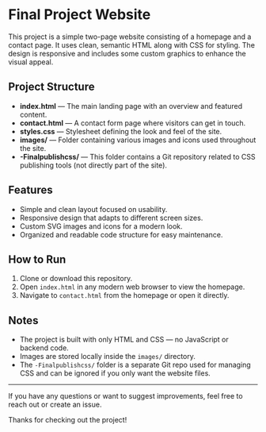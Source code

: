 # Final Project Website

This project is a simple two-page website consisting of a homepage and a contact page. It uses clean, semantic HTML along with CSS for styling. The design is responsive and includes some custom graphics to enhance the visual appeal.

## Project Structure

- **index.html** — The main landing page with an overview and featured content.
- **contact.html** — A contact form page where visitors can get in touch.
- **styles.css** — Stylesheet defining the look and feel of the site.
- **images/** — Folder containing various images and icons used throughout the site.
- **-Finalpublishcss/** — This folder contains a Git repository related to CSS publishing tools (not directly part of the site).

## Features

- Simple and clean layout focused on usability.
- Responsive design that adapts to different screen sizes.
- Custom SVG images and icons for a modern look.
- Organized and readable code structure for easy maintenance.

## How to Run

1. Clone or download this repository.
2. Open `index.html` in any modern web browser to view the homepage.
3. Navigate to `contact.html` from the homepage or open it directly.

## Notes

- The project is built with only HTML and CSS — no JavaScript or backend code.
- Images are stored locally inside the `images/` directory.
- The `-Finalpublishcss/` folder is a separate Git repo used for managing CSS and can be ignored if you only want the website files.

---

If you have any questions or want to suggest improvements, feel free to reach out or create an issue.

Thanks for checking out the project!

